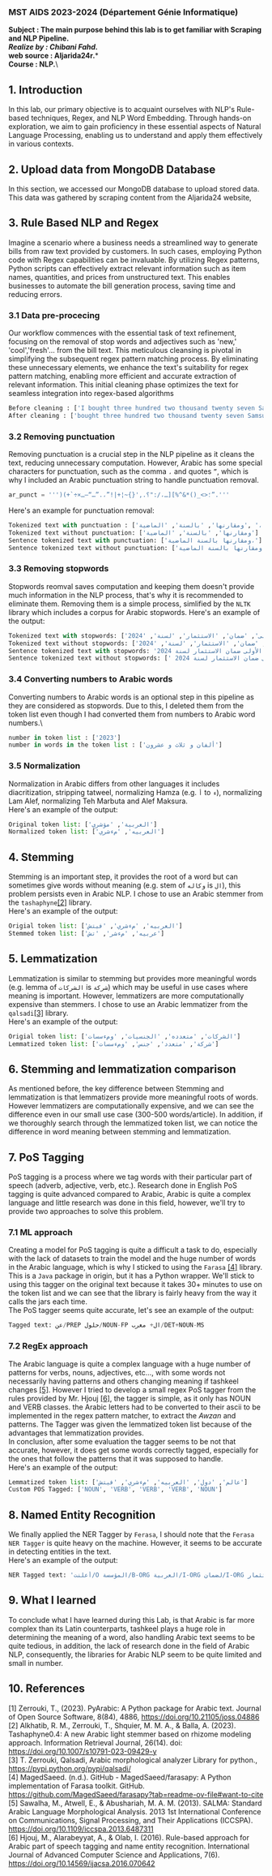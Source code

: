 ### MST AIDS 2023-2024 (Département Génie Informatique)
**Subject : The main purpose behind this lab is to get familiar with Scraping and NLP Pipeline.***\
**Realize by : Chibani Fahd.***\
**web source : Aljarida24r.***\
**Course : NLP.**\

## 1. Introduction
In this lab, our primary objective is to acquaint ourselves with NLP's Rule-based techniques, Regex, and NLP Word Embedding. Through hands-on exploration, we aim to gain proficiency in these essential aspects of Natural Language Processing, enabling us to understand and apply them effectively in various contexts.
## 2. Upload data from MongoDB Database
In this section, we accessed our MongoDB database to upload stored data. This data was gathered by scraping content from the Aljarida24 website, 
## 3. Rule Based NLP and Regex
Imagine a scenario where a business needs a streamlined way to generate bills from raw text provided by customers. In such cases, employing Python code with Regex capabilities can be invaluable. By utilizing Regex patterns, Python scripts can effectively extract relevant information such as item names, quantities, and prices from unstructured text. This enables businesses to automate the bill generation process, saving time and reducing errors.
### 3.1 Data pre-procecing 
Our workflow commences with the essential task of text refinement, focusing on the removal of stop words and adjectives such as 'new,' 'cool','fresh'... from the bill text. This meticulous cleansing is pivotal in simplifying the subsequent regex pattern matching process. By eliminating these unnecessary elements, we enhance the text's suitability for regex pattern matching, enabling more efficient and accurate extraction of relevant information. This initial cleaning phase optimizes the text for seamless integration into regex-based algorithms
```python
Before cleaning : ['I bought three hundred two thousand twenty seven Samsung smartphones 150,333 $ each and four kilos of fresh banana for 2,4 dollar a kilogram']
After cleaning : ['bought three hundred two thousand twenty seven Samsung smartphones 150,333 $ four kilos banana 2,4 dollar kilogram']
```


### 3.2 Removing punctuation
Removing punctuation is a crucial step in the NLP pipeline as it cleans the text, reducing unnecessary computation. However, Arabic has some special characters for punctuation, such as the comma `،` and quotes `”`, which is why I included an Arabic punctuation string to handle punctuation removal.
```python
ar_punct = ''')(+`÷×؛<>_()*&^%][ـ،/:"؟.,'{}~¦+|!”،.”…“–ـ”.'''
```
Here's an example for punctuation removal:
```python
Tokenized text with punctuation : ['ومقارنها', 'بالسنة', 'الماضية', '،']
Tokenized text without punctuation: ['ومقارنها', 'بالسنة', 'الماضية']
Sentence tokenized text with punctuation: ['ومقارنها بالسنة الماضية،']
Sentence tokenized text without punctuation: ['ومقارنها بالسنة الماضية']
```
### 3.3 Removing stopwords
Stopwords reomval saves computation and keeping them doesn't provide much information in the NLP process, that's why it is recommended to eliminate them. Removing them is a simple process, simlified by the `NLTK` library which includes a corpus for Arabic stopwords.
Here's an example of the output:
```python
Tokenized text with stopwords: ['في', 'افتتاحية', 'النشرة', 'الفصلية', 'الأولى', 'ضمان', 'الاستثمار', 'لسنة', '2024']
Tokenized text without stopwords: ['افتتاحية', 'النشرة', 'الفصلية', 'الأولى', 'ضمان', 'الاستثمار', 'لسنة', '2024']
Sentence tokenized text with stopwords: 'في افتتاحية النشرة الفصلية الأولى ضمان الاستثمار لسنة 2024'
Sentence tokenized text without stopwords: [' افتتاحية النشرة الفصلية الأولى ضمان الاستثمار لسنة 2024']
```
### 3.4 Converting numbers to Arabic words
Converting numbers to Arabic words is an optional step in this pipeline as they are considered as stopwords. Due to this, I deleted them from the token list even though I had converted them from numbers to Arabic word numbers.\
```python
number in token list : ['2023']
number in words in the token list : ['ألفان و ثلاث و عشرون']
```
### 3.5 Normalization
Normalization in Arabic differs from other languages it includes diacritization, stripping tatweel, normalizing Hamza (e.g. `أ` to `ء`), normalizing Lam Alef, normalizing Teh Marbuta and Alef Maksura.\
Here's an example of the output:
```python
Original token list: ['العربية', 'مؤشري']
Normalized token list: ['العربيه', 'مءشري']
```
## 4. Stemming
Stemming is an important step, it provides the root of a word but can sometimes give words without meaning (e.g. stem of `وكاله` is `ال`), this problem persists even in Arabic NLP. I chose to use an Arabic stemmer from the `tashaphyne`[[2]](#2) library.\
Here's an example of the output:
```python
Origial token list: ['العربيه', 'مءشري', 'فيتش']
Stemmed token list: ['عربيه', 'مءشر', 'تش']
```
## 5. Lemmatization
Lemmatization is similar to stemming but provides more meaningful words (e.g. lemma of `الشركات` is `شركة`) which may be useful in use cases where meaning is important. However, lemmatizers are more computationally expensive than stemmers. I chose to use an Arabic lemmatizer from the `qalsadi`[[3]](#3) library.\
Here's an example of the output:
```python
Origial token list: ['الشركات', 'متعدده', 'الجنسيات', 'ومءسسات']
Lemmatized token list: ['شركة', 'متعدد', 'جنس', 'ومءسسات']
```
## 6. Stemming and lemmatization comparison
As mentioned before, the key difference between Stemming and lemmatization is that lemmatizers provide more meaningful roots of words. However lemmatizers are computationally expensive, and we can see the difference even in our small use case (300-500 words/article). In addition, if we thoroughly search through the lemmatized token list, we can notice the difference in word meaning between stemming and lemmatization.
## 7. PoS Tagging
PoS tagging is a process where we tag words with their particular part of speech (adverb, adjective, verb, etc.). Research done in English PoS tagging is quite advanced compared to Arabic, Arabic is quite a complex language and little research was done in this field, however, we'll try to provide two approaches to solve this problem.
### 7.1 ML approach
Creating a model for PoS tagging is quite a difficult a task to do, especially with the lack of datasets to train the model and the huge number of words in the Arabic language, which is why I sticked to using the `Farasa` [[4]](#4) library. This is a `Java` package in origin, but it has a Python wrapper. We'll stick to using this tagger on the original text because it takes 30+ minutes to use on the token list and we can see that the library is fairly heavy from the way it calls the jars each time.\
The PoS tagger seems quite accurate, let's see an example of the output:
```python
Tagged text: عن/PREP حلول/NOUN-FP ال+ مغرب/DET+NOUN-MS
```
### 7.2 RegEx approach
The Arabic language is quite a complex language with a huge number of patterns for verbs, nouns, adjectives, etc..., with some words not necessarily having patterns and others changing meaning if tashkeel changes [[5]](#5). However I tried to develop a small regex PoS tagger from the rules provided by Mr. Hjouj [[6]](#6), the tagger is simple, as it only has NOUN and VERB classes. the Arabic letters had to be converted to their ascii to be implemented in the regex pattern matcher, to extract the *Awzan* and patterns. The Tagger was given the lemmatized token list because of the advantages that lemmatization provides.\
In conclusion, after some evaluation the tagger seems to be not that accurate, however, it does get some words correctly tagged, especially for the ones that follow the patterns that it was supposed to handle.\
Here's an example of the output:
```python
Lemmatized token list: ['عالم', 'دول', 'العربيه', 'مءشري', 'فيتش']
Custom POS Tagged: ['NOUN', 'VERB', 'VERB', 'VERB', 'NOUN']
```
## 8. Named Entity Recognition
We finally applied the NER Tagger by `Ferasa`, I should note that the `Ferasa NER Tagger` is quite heavy on the machine.
However, it seems to be accurate in detecting entities in the text.\
Here's an example of the output:
```python
NER Tagged text: 'أعلنت/O المؤسسة/B-ORG العربية/I-ORG لضمان/I-ORG الاستثمار'
```
## 9. What I learned
To conclude what I have learned during this Lab, is that Arabic is far more complex than its Latin counterparts, tashkeel plays a huge role in determining the meaning of a word, also handling Arabic text seems to be quite tedious, in addition, the lack of research done in the field of Arabic NLP, consequently, the libraries for Arabic NLP seem to be quite limited and small in number.
## 10. References
<a id="1">[1]</a> Zerrouki, T., (2023). PyArabic: A Python package for Arabic text. Journal of Open Source Software, 8(84), 4886, https://doi.org/10.21105/joss.04886 \
<a id="2">[2]</a> Alkhatib, R. M., Zerrouki, T., Shquier, M. M. A., & Balla, A. (2023). Tashaphyne0.4: A new Arabic light stemmer based on rhizome modeling approach. Information Retrieval Journal, 26(14). doi: https://doi.org/10.1007/s10791-023-09429-y \
<a id="3">[3]</a> T. Zerrouki, Qalsadi, Arabic morphological analyzer Library for python.,  https://pypi.python.org/pypi/qalsadi/ \
<a id="4">[4]</a> MagedSaeed. (n.d.). GitHub - MagedSaeed/farasapy: A Python implementation of Farasa toolkit. GitHub. https://github.com/MagedSaeed/farasapy?tab=readme-ov-file#want-to-cite \
<a id="5">[5]</a> Sawalha, M., Atwell, E., & Abushariah, M. A. M. (2013). SALMA: Standard Arabic Language Morphological Analysis. 2013 1st International Conference on Communications, Signal Processing, and Their Applications (ICCSPA). https://doi.org/10.1109/iccspa.2013.6487311 \
<a id="6">[6]</a> Hjouj, M., Alarabeyyat, A., & Olab, I. (2016). Rule-based approach for Arabic part of speech tagging and name entity recognition. International Journal of Advanced Computer Science and Applications, 7(6). https://doi.org/10.14569/ijacsa.2016.070642
